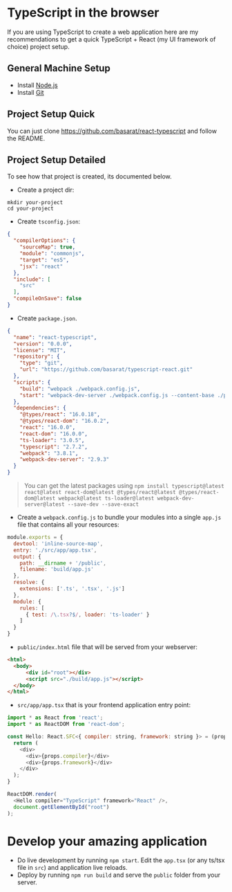 # TypeScript in the browser
If you are using TypeScript to create a web application here are my recommendations to get a quick TypeScript + React (my UI framework of choice) project setup.

## General Machine Setup

* Install [Node.js](https://nodejs.org/en/download/)
* Install [Git](https://git-scm.com/downloads)

## Project Setup Quick
You can just clone https://github.com/basarat/react-typescript and follow the README.

## Project Setup Detailed
To see how that project is created, its documented below.

* Create a project dir:

```
mkdir your-project
cd your-project
```

* Create `tsconfig.json`:

```json
{
  "compilerOptions": {
    "sourceMap": true,
    "module": "commonjs",
    "target": "es5",
    "jsx": "react"
  },
  "include": [
    "src"
  ],
  "compileOnSave": false
}
```

* Create `package.json`.

```json
{
  "name": "react-typescript",
  "version": "0.0.0",
  "license": "MIT",
  "repository": {
    "type": "git",
    "url": "https://github.com/basarat/typescript-react.git"
  },
  "scripts": {
    "build": "webpack ./webpack.config.js",
    "start": "webpack-dev-server ./webpack.config.js --content-base ./public"
  },
  "dependencies": {
    "@types/react": "16.0.18",
    "@types/react-dom": "16.0.2",
    "react": "16.0.0",
    "react-dom": "16.0.0",
    "ts-loader": "3.0.5",
    "typescript": "2.7.2",
    "webpack": "3.8.1",
    "webpack-dev-server": "2.9.3"
  }
}
```
> You can get the latest packages using `npm install typescript@latest react@latest react-dom@latest @types/react@latest @types/react-dom@latest webpack@latest ts-loader@latest webpack-dev-server@latest --save-dev --save-exact`

* Create a `webpack.config.js` to bundle your modules into a single `app.js` file that contains all your resources:

```js
module.exports = {
  devtool: 'inline-source-map',
  entry: './src/app/app.tsx',
  output: {
    path: __dirname + '/public',
    filename: 'build/app.js'
  },
  resolve: {
    extensions: ['.ts', '.tsx', '.js']
  },
  module: {
    rules: [
      { test: /\.tsx?$/, loader: 'ts-loader' }
    ]
  }
}
```

* `public/index.html` file that will be served from your webserver: 

```html
<html>
  <body>
      <div id="root"></div>
      <script src="./build/app.js"></script>
  </body>
</html>
```

* `src/app/app.tsx` that is your frontend application entry point: 

```js
import * as React from 'react';
import * as ReactDOM from 'react-dom';

const Hello: React.SFC<{ compiler: string, framework: string }> = (props) => {
  return (
    <div>
      <div>{props.compiler}</div>
      <div>{props.framework}</div>
    </div>
  );
}

ReactDOM.render(
  <Hello compiler="TypeScript" framework="React" />,
  document.getElementById("root")
);
```

# Develop your amazing application 

* Do live development by running `npm start`. Edit the `app.tsx` (or any ts/tsx file in `src`) and application live reloads. 
* Deploy by running `npm run build` and serve the `public` folder from your server.
